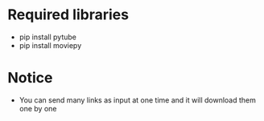 # Required libraries
- pip install pytube 
- pip install moviepy 

# Notice
- You can send many links as input at one time and it will download them one by one
